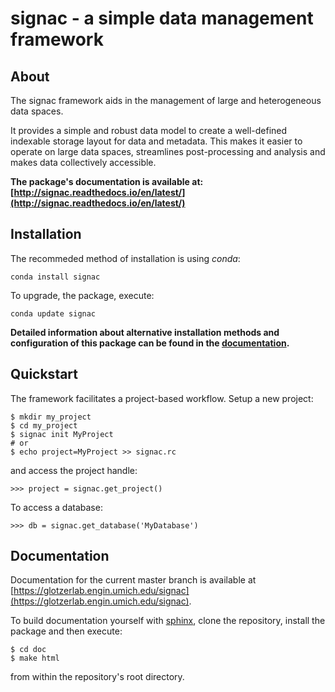 # signac - a simple data management framework

## About

The signac framework aids in the management of large and heterogeneous data spaces.

It provides a simple and robust data model to create a well-defined indexable storage layout for data and metadata.
This makes it easier to operate on large data spaces, streamlines post-processing and analysis and makes data collectively accessible.

**The package's documentation is available at: [http://signac.readthedocs.io/en/latest/](http://signac.readthedocs.io/en/latest/)**

## Installation

The recommeded method of installation is using *conda*:

    conda install signac

To upgrade, the package, execute:

    conda update signac

**Detailed information about alternative installation methods and configuration of this package can be found in the [documentation](https://glotzerlab.engin.umich.edu/signac/installation.html).**

## Quickstart

The framework facilitates a project-based workflow.
Setup a new project:

    $ mkdir my_project
    $ cd my_project
    $ signac init MyProject
    # or
    $ echo project=MyProject >> signac.rc

and access the project handle:
   
    >>> project = signac.get_project()

To access a database:

    >>> db = signac.get_database('MyDatabase')

## Documentation

Documentation for the current master branch is available at [https://glotzerlab.engin.umich.edu/signac](https://glotzerlab.engin.umich.edu/signac).

To build documentation yourself with [sphinx](http://sphinx-doc.org), clone the repository, install the package and then execute:

    $ cd doc
    $ make html

from within the repository's root directory.